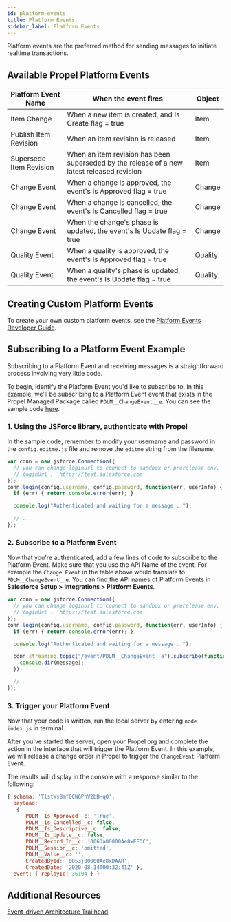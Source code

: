 ```yaml
---
id: platform-events
title: Platform Events
sidebar_label: Platform Events
---
```


Platform events are the preferred method for sending messages to initiate realtime transactions. 

## Available Propel Platform Events

| Platform Event Name     | When the event fires                                                                       | Object  |
|-------------------------|--------------------------------------------------------------------------------------------|---------|
| Item Change             | When a new item is created, and Is Create flag = true                                      | Item    |
| Publish Item Revision   | When an item revision is released                                                          | Item    |
| Supersede Item Revision | When an item revision has been superseded by the release of a new latest released revision | Item    |
| Change Event            | When a change is approved, the event's Is Approved flag = true                             | Change  |
| Change Event            | When a change is cancelled, the event's Is Cancelled flag = true                           | Change  |
| Change Event            | When the change's phase is updated, the event's Is Update flag = true                      | Change  |
| Quality Event           | When a quality is approved, the event's Is Approved flag = true                            | Quality |
| Quality Event           | When a quality's phase is updated, the event's Is Update flag = true                       | Quality |

## Creating Custom Platform Events
To create your own custom platform events, see the [Platform Events Developer Guide](https://developer.salesforce.com/docs/atlas.en-us.platform_events.meta/platform_events/platform_events_intro.htm).

## Subscribing to a Platform Event Example
Subscribing to a Platform Event and receiving messages is a straightforward process involving very little code.

To begin, identify the Platform Event you'd like to subscribe to. In this example, we'll be subscribing to a Platform Event event that exists in the Propel Managed Package called `PDLM__ChangeEvent__e`. You can see the sample code [here](https://github.com/propelplm/examples/platform-event-sample).

### 1. Using the JSForce library, authenticate with Propel
In the sample code, remember to modify your username and password in the `config.editme.js` file and remove the `editme` string from the filename.
``` javascript title="index.js"
var conn = new jsforce.Connection({
  // you can change loginUrl to connect to sandbox or prerelease env.
  // loginUrl : 'https://test.salesforce.com'
});
conn.login(config.username, config.password, function(err, userInfo) {
  if (err) { return console.error(err); }

  console.log("Authenticated and waiting for a message...");

  // ...
});
```

### 2. Subscribe to a Platform Event
Now that you're authenticated, add a few lines of code to subscribe to the Platform Event. Make sure that you use the API Name of the event. For example the `Change Event` in the table above would translate to `PDLM__ChangeEvent__e`. You can find the API names of Platform Events in **Salesforce Setup > Integrations > Platform Events**.
``` javascript title="index.js" {10-12}
var conn = new jsforce.Connection({
  // you can change loginUrl to connect to sandbox or prerelease env.
  // loginUrl : 'https://test.salesforce.com'
});
conn.login(config.username, config.password, function(err, userInfo) {
  if (err) { return console.error(err); }

  console.log("Authenticated and waiting for a message...");

  conn.streaming.topic("/event/PDLM__ChangeEvent__e").subscribe(function(message) {
    console.dir(message);
  });

  // ...
});
```

### 3. Trigger your Platform Event
Now that your code is written, run the local server by entering `node index.js` in terminal.

After you've started the server, open your Propel org and complete the action in the interface that will trigger the Platform Event. In this example, we will release a change order in Propel to trigger the `ChangeEvent` Platform Event.

The results will display in the console with a response similar to the following:
``` javascript title="Console"
{ schema: 'TlstWsBmf0CW6PhV2bBHqQ',
  payload: 
   { 
      PDLM__Is_Approved__c: 'True',
      PDLM__Is_Cancelled__c: false,
      PDLM__Is_Descriptive__c: false,
      PDLM__Is_Update__c: false,
      PDLM__Record_Id__c: '0063a00000Ae8xEEDC',
      PDLM__Session__c: 'omitted',
      PDLM__Value__c: '',
      CreatedById: '0053j00000Ae8xDAAR',
      CreatedDate: '2020-08-14T00:32:41Z' },
  event: { replayId: 36104 } }
```

## Additional Resources
[Event-driven Architecture Trailhead](https://trailhead.salesforce.com/en/content/learn/modules/platform_events_basics/platform_events_architecture)